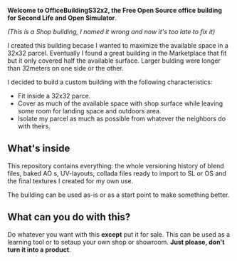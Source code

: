 **Welcome to OfficeBuildingS32x2, the Free Open Source office building for Second Life and Open Simulator**.

*(This is a Shop building, I named it wrong and now it's too late to fix it)*

I created this building becase I wanted to maximize the available space in a 32x32 parcel.
Eventually I found a great building in the Marketplace that fit but it only covered half the available surface. Larger bulding were longer than 32meters on one side or the other.

I decided to build a custom building with the following characteristics:

  * Fit inside a 32x32 parce.
  * Cover as much of the available space with shop surface while leaving some room for landing space and outdoors area.
  * Isolate my parcel as much as possible from whatever the neighbors do with theirs.

## What's inside

This repository contains everything: the whole versioning history of blend files, baked AO s, UV-layouts, collada files ready to import to SL or OS and the final textures I created for my own use.

The building can be used as-is or as a start point to make something better.

## What can you do with this?

Do whatever you want with this **except** put it for sale. This can be used as a learning tool or to setaup your own shop or showroom. **Just please, don't turn it into a product**.
